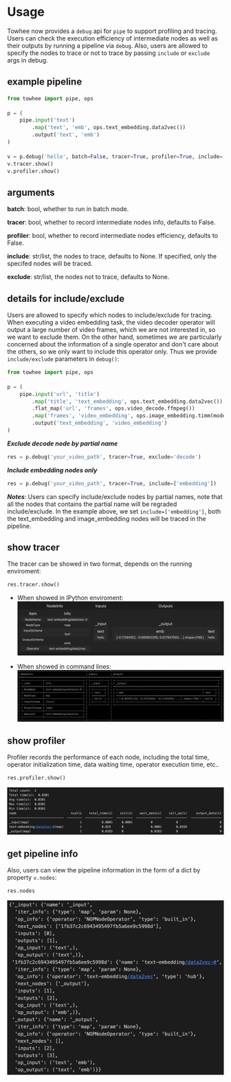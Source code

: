 # Usage

Towhee now provides a `debug` api for `pipe` to support profiling and tracing. Users can check the execution efficiency of intermediate nodes as well as their outputs by running a pipeline via `debug`. Also, users are allowed to specify the nodes to trace or not to trace by passing `include` or `exclude` args in debug.

## example pipeline

```python
from towhee import pipe, ops

p = (
    pipe.input('text')
        .map('text', 'emb', ops.text_embedding.data2vec())
        .output('text', 'emb')
)

v = p.debug('hello', batch=False, tracer=True, profiler=True, include=['embedding'])
v.tracer.show()
v.profiler.show()
```

## arguments

**batch**: bool, whether to run in batch mode.

**tracer**: bool, whether to record intermediate nodes info, defaults to False.

**profiler**: bool, whether to record intermediate nodes efficiency, defaults to False.

**include**: str/list, the nodes to trace, defaults to None. If specified, only the specifed nodes will be traced.

**exclude**: str/list, the nodes not to trace, defaults to None.

## details for include/exclude

Users are allowed to specify which nodes to include/exclude for tracing. When executing a video embedding task, the video decoder operator will output a large number of video frames, which we are not interested in, so we want to exclude them. On the other hand, sometimes we are particularly concerned about the information of a single operator and don't care about the others, so we only want to include this operator only. Thus we provide `include/exclude` parameters in `debug()`:

```python
from towhee import pipe, ops

p = (
	pipe.input('url', 'title')
        .map('title', 'text_embedding', ops.text_embedding.data2vec())
		.flat_map('url', 'frames', ops.video_decode.ffmpeg())
		.map('frames', 'video_embedding', ops.image_embedding.timm(model_name='resnet34'))
		.output('text_embedding', 'video_embedding')
)
```
***Exclude decode node by partial name***
```python
res = p.debug('your_video_path', tracer=True, exclude='decode')
```

***Include embedding nodes only***
```python
res = p.debug('your_video_path', tracer=True, include=['embedding'])
```

***Notes***: Users can specify include/exclude nodes by partial names, note that all the nodes that contains the partial name will be regraded include/exclude. In the example above, we set `include=['embedding']`, both the text_embedding and image_embedding nodes will be traced in the pipeline.


## show tracer

The tracer can be showed in two format, depends on the running enviroment:

```python
res.tracer.show()
```

- When showed in IPython enviroment:
![ipython](ipython.png)

- When showed in command lines:
![cmd](cmd.png)

## show profiler

Profiler records the performance of each node, including the total time, operator initialization time, data waiting time, operator execution time, etc..

```python
res.profiler.show()
```

![profiler](profiler.png)

## get pipeline info

Also, users can view the pipeline information in the form of a dict by property `v.nodes`:

```python
res.nodes
```

![nodes](nodes.png)